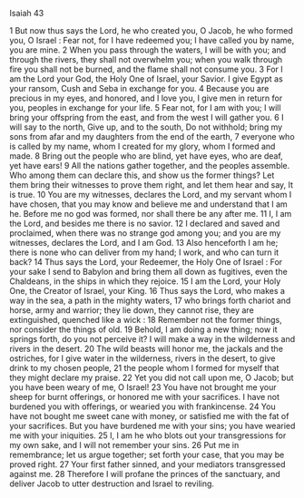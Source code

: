 Isaiah 43

1	But now thus says the Lord, he who created you, O Jacob, he who formed you, O Israel : Fear not, for I have redeemed you; I have called you by name, you are mine.
2	When you pass through the waters, I will be with you; and through the rivers, they shall not overwhelm you; when you walk through fire you shall not be burned, and the flame shall not consume you.
3	For I am the Lord your God, the Holy One of Israel, your Savior. I give Egypt as your ransom, Cush and Seba in exchange for you.
4	Because you are precious in my eyes, and honored, and I love you, I give men in return for you, peoples in exchange for your life.
5	Fear not, for I am with you; I will bring your offspring from the east, and from the west I will gather you.
6	I will say to the north, Give up, and to the south, Do not withhold; bring my sons from afar and my daughters from the end of the earth,
7	everyone who is called by my name, whom I created for my glory, whom I formed and made.
8	Bring out the people who are blind, yet have eyes, who are deaf, yet have ears!
9	All the nations gather together, and the peoples assemble. Who among them can declare this, and show us the former things? Let them bring their witnesses to prove them right, and let them hear and say, It is true.
10	You are my witnesses, declares the Lord, and my servant whom I have chosen, that you may know and believe me and understand that I am he. Before me no god was formed, nor shall there be any after me.
11	I, I am the Lord, and besides me there is no savior.
12	I declared and saved and proclaimed, when there was no strange god among you; and you are my witnesses, declares the Lord, and I am God.
13	Also henceforth I am he; there is none who can deliver from my hand; I work, and who can turn it back?
14	Thus says the Lord, your Redeemer, the Holy One of Israel : For your sake I send to Babylon and bring them all down as fugitives, even the Chaldeans, in the ships in which they rejoice.
15	I am the Lord, your Holy One, the Creator of Israel, your King.
16	Thus says the Lord, who makes a way in the sea, a path in the mighty waters,
17	who brings forth chariot and horse, army and warrior; they lie down, they cannot rise, they are extinguished, quenched like a wick :
18	Remember not the former things, nor consider the things of old.
19	Behold, I am doing a new thing; now it springs forth, do you not perceive it? I will make a way in the wilderness and rivers in the desert.
20	The wild beasts will honor me, the jackals and the ostriches, for I give water in the wilderness, rivers in the desert, to give drink to my chosen people,
21	the people whom I formed for myself that they might declare my praise.
22	Yet you did not call upon me, O Jacob; but you have been weary of me, O Israel!
23	You have not brought me your sheep for burnt offerings, or honored me with your sacrifices. I have not burdened you with offerings, or wearied you with frankincense.
24	You have not bought me sweet cane with money, or satisfied me with the fat of your sacrifices. But you have burdened me with your sins; you have wearied me with your iniquities.
25	I, I am he who blots out your transgressions for my own sake, and I will not remember your sins.
26	Put me in remembrance; let us argue together; set forth your case, that you may be proved right.
27	Your first father sinned, and your mediators transgressed against me.
28	Therefore I will profane the princes of the sanctuary, and deliver Jacob to utter destruction and Israel to reviling.

